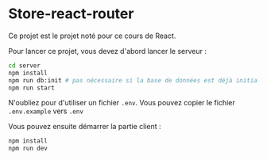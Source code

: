 # Store-react-router

Ce projet est le projet noté pour ce cours de React.

Pour lancer ce projet, vous devez d'abord lancer le serveur :

```bash
cd server
npm install
npm run db:init # pas nécessaire si la base de données est déjà initialisée
npm run start
```

N'oubliez pour d'utiliser un fichier `.env`. Vous pouvez copier le fichier `.env.example` vers `.env`

Vous pouvez ensuite démarrer la partie client :

```bash
npm install
npm run dev
```
